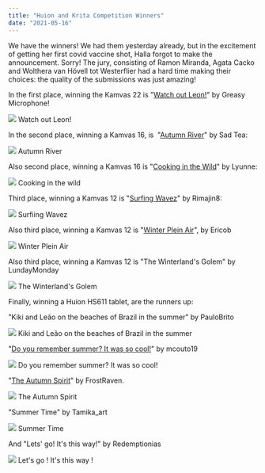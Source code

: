 ```yaml
---
title: "Huion and Krita Competition Winners"
date: "2021-05-16"
---
```


We have the winners! We had them yesterday already, but in the excitement of getting her first covid vaccine shot, Halla forgot to make the announcement. Sorry! The jury, consisting of Ramon Miranda, Agata Cacko and Wolthera van Hövell tot Westerflier had a hard time making their choices: the quality of the submissions was just amazing!

In the first place, winning the Kamvas 22 is "[Watch out Leon!](https://krita-artists.org/t/watch-out-leon/21706)" by Greasy Microphone!

![](/images/posts/2021/competition_1-1024x724.jpg) Watch out Leon!

In the second place, winning a Kamvas 16, is  "[Autumn River](https://krita-artists.org/t/autumn-river/22274)" by Sad Tea:

![](/images/posts/2021/competition_2-1024x540.png) Autumn River

Also second place, winning a Kamvas 16 is "[Cooking in the Wild](https://krita-artists.org/t/cooking-in-the-wild/22264)" by Lyunne:

![](/images/posts/2021/competion_3-1024x589.png) Cooking in the wild

Third place, winning a Kamvas 12 is "[Surfing Wavez](https://krita-artists.org/t/surfing-wavez/21518)" by Rimajin8:

![](/images/posts/2021/competition_4-1024x681.jpg) Surfiing Wavez

Also third place, winning a Kamvas 12 is "[Winter Plein Air](https://krita-artists.org/t/winter-plein-air/19622)", by Ericob

![](/images/posts/2021/competition_5-1024x1024.png) Winter Plein Air

Also third place, winning a Kamvas 12 is "The Winterland's Golem" by LundayMonday

![](/images/posts/2021/competition_6-1024x567.jpeg) The Winterland's Golem

Finally, winning a Huion HS611 tablet, are the runners up:

"Kiki and Leão on the beaches of Brazil in the summer" by PauloBrito

![](/images/posts/2021/competition_7-1024x723.jpg) Kiki and Leão on the beaches of Brazil in the summer

"[Do you remember summer? It was so cool!](https://krita-artists.org/t/do-you-remember-summer-it-was-so-cool/22258)" by mcouto19

![](/images/posts/2021/compeitition_8-1024x725.jpg) Do you remember summer? It was so cool!

"[The Autumn Spirit](https://krita-artists.org/t/the-autumn-spirit/21638)" by FrostRaven.

![](/images/posts/2021/competiiton_9-1024x576.jpeg) The Autumn Spirit

"Summer Time" by Tamika_art

![](/images/posts/2021/competition_10-1024x576.jpeg) Summer Time

And "Lets' go! It's this way!" by Redemptionias

![](/images/posts/2021/competition_11-1024x683.jpg) Let's go ! It's this way !
